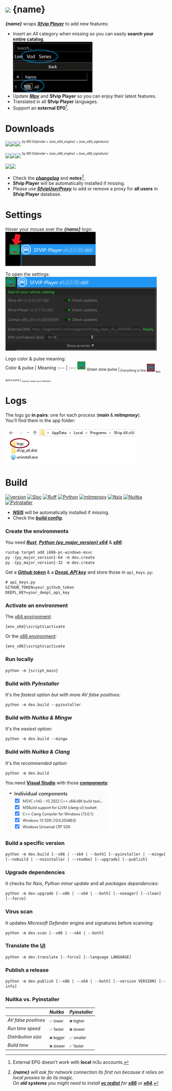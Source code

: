 # <kbd><img src="{ico_link}" width="45"></kbd> {name}
***{name}*** wraps ***[Sfvip Player](https://github.com/K4L4Uz/SFVIP-Player/tree/master)*** to add new features: 
* Insert an _All_ category when missing so you can easily **search your entire catalog**.  
<kbd><img src="resources/readme/all.png"></kbd>
* Update ***[Mpv](https://mpv.io/)*** and **Sfvip Player** so you can enjoy their latest features. 
* Translated in all **Sfvip Player** languages.
* Support an **external EPG**[^1].

[^1]: External EPG doesn't work with **local** m3u accounts.
# Downloads
[<img src="https://custom-icon-badges.demolab.com/badge/{name} v{version_x64}-informational?logo=download-cloud&logoSource=feather&logoColor=white&style=flat-square" height="{h_download}"><img src="https://img.shields.io/badge/x64-informational?logo=Windows10&logoColor=lightblue&style=flat-square" height="{h_download}"><img src="https://custom-icon-badges.demolab.com/badge/{exe_x64_clean}?logo=shield-check&logoColor=white&style=flat-square" height="{h_download}">]({exe_x64_release})
<sup><sup>_by MS Defender • {exe_x64_engine} • {exe_x64_signature}_</sup></sup>

[<img src="https://custom-icon-badges.demolab.com/badge/{name} v{version_x86}-informational?logo=download-cloud&logoSource=feather&logoColor=white&style=flat-square" height="{h_download}"><img src="https://img.shields.io/badge/x86-informational?logo=Windows10&logoColor=lightblue&style=flat-square" height="{h_download}"><img src="https://custom-icon-badges.demolab.com/badge/{exe_x86_clean}?logo=shield-check&logoColor=white&style=flat-square" height="{h_download}">]({exe_x86_release})
<sup><sup>_by MS Defender • {exe_x86_engine} • {exe_x86_signature}_</sup></sup>

[<a href="https://tooomm.github.io/github-release-stats/?username={github_owner}&repository={github_repo}"><img src="https://img.shields.io/github/downloads/{github_path}/total?color=informational&logo=github&labelColor=informational&style=flat-square" height="{h_github}"></a><a href="https://github.com/{github_path}/issues?q=is%3Aopen"><img src="https://img.shields.io/github/issues/{github_path}?labelColor=success&style=flat-square" height="{h_github}"></a>]()

* Check the [***changelog***](build/changelog.md) and ***notes***[^2].  
* **Sfvip Player** will be automatically installed if missing.  
* Please use [***SfvipUserProxy***](user_proxy_cmd) to add or remove a proxy for **all users** in **Sfvip Player** database.

[^2]:_**{name}** will ask for network connection its first run because it relies on local proxies to do its magic._  
_On **old systems** you might need to install [**vc redist**](https://learn.microsoft.com/en-GB/cpp/windows/latest-supported-vc-redist) for [**x86**](https://aka.ms/vs/17/release/vc_redist.x86.exe) or [**x64**](https://aka.ms/vs/17/release/vc_redist.x64.exe)._  

# Settings
Hover your mouse over the ***{name}*** logo:  
<kbd><img src="resources/readme/logo_arrow.png"></kbd>  

To open the settings:  
<kbd><img src="resources/readme/settings.png"></kbd>  

Logo color & pulse meaning:  
Color & pulse | Meaning
:--- | :---
<kbd><img src="resources/readme/logo_green.png" width="25"></kbd> <sub>Green slow pulse | <sub>Everything is fine
<kbd><img src="resources/readme/logo_red.png" width="25"></kbd>  <sub>Red quick pulse | <sub>_{name}_ needs your attention

# Logs
The logs go **in pairs**: one for each process (***main*** & ***mitmproxy***).  
You'll find them in the app folder:  

<kbd><img src="resources/readme/logs.png"></kbd>  

# Build
[![version](https://custom-icon-badges.demolab.com/badge/Build%20{build_version}-informational?logo=github)]({build_version_link})
[![Sloc](https://custom-icon-badges.demolab.com/badge/Sloc%20{sloc}-informational?logo=file-code)](https://api.codetabs.com/v1/loc/?github={github_path})
[![Ruff](https://custom-icon-badges.demolab.com/badge/Ruff-informational?logo=ruff-color)](https://docs.astral.sh/ruff/)
[![Python](https://custom-icon-badges.demolab.com/badge/Python%20{py_version}-linen?logo=python-color)](https://www.python.org/downloads/release/python-{py_version_compact}/)
[![mitmproxy](https://custom-icon-badges.demolab.com/badge/Mitmproxy%20{mitmproxy_version}-linen?logo=mitmproxy-black)](https://mitmproxy.org/)
[![Nsis](https://custom-icon-badges.demolab.com/badge/Nsis%20{nsis_version}-linen?logo=nsis-color)](https://nsis.sourceforge.io/Download)
[![Nuitka](https://custom-icon-badges.demolab.com/badge/Nuitka%20{nuitka_version}-linen?logo=nuitka)](https://nuitka.net/)
[![PyInstaller](https://custom-icon-badges.demolab.com/badge/PyInstaller%20{pyinstaller_version}-linen?logo=pyinstaller-windowed)](https://pyinstaller.org/en/stable/)

* [***NSIS***](https://nsis.sourceforge.io/Download) will be automatically installed if missing.  
* Check the [***build config***](build_config.py).

### Create the environments
You need [***Rust***](https://www.rust-lang.org/fr), [***Python {py_major_version} x64***](https://www.python.org/ftp/python/{py_version}/python-{py_version}-amd64.exe) & [***x86***](https://www.python.org/ftp/python/{py_version}/python-{py_version}.exe):
```console
rustup target add i686-pc-windows-msvc
py -{py_major_version}-64 -m dev.create
py -{py_major_version}-32 -m dev.create
```
Get a [***Github token***](https://docs.github.com/en/authentication/keeping-your-account-and-data-secure/managing-your-personal-access-tokens#personal-access-tokens-classic) & a [***DeepL API key***](https://www.deepl.com/en/docs-api/) and store those in `api_keys.py`:
```python3
# api_keys.py
GITHUB_TOKEN=your_github_token
DEEPL_KEY=your_deepl_api_key
```

### Activate an environment
The [x64 environment]({x64_env_link}):
```console
{env_x64}\scripts\activate
```
Or the [x86 environment]({x86_env_link}):
```console
{env_x86}\scripts\activate
```

### Run locally
```console
python -m {script_main}
```
### Build with ***PyInstaller***
It's the _fastest option but with more AV false positives:_
```console
python -m dev.build --pyinstaller
```
### Build with ***Nuitka & Mingw***
It's the _easiest option:_
```console
python -m dev.build --mingw
```
### Build with ***Nuitka & Clang***
It's the _recommended option:_
```console
python -m dev.build
```
You need [**Visual Studio**](https://www.visualstudio.com/en-us/downloads/download-visual-studio-vs.aspx) with those [**components**](resources/readme/.vsconfig):

<kbd><img src="resources/readme/VS.png"></kbd>

### Build a specific version
```console
python -m dev.build [--x86 | --x64 | --both] [--pyinstaller | --mingw] [--nobuild | --noinstaller | --readme] [--upgrade] [--publish]
```
### Upgrade dependencies
It checks for _Nsis_, _Python minor update_ and all _packages dependencies_:
```console
python -m dev.upgrade [--x86 | --x64 | --both] [--noeager] [--clean] [--force]
```
### Virus scan
It updates _Microsoft Defender_ engine and signatures before scanning:
```console
python -m dev.scan [--x86 | --x64 | --both]
```
### Translate the [**UI**](translations/loc/texts.py)
```console
python -m dev.translate [--force] [--language LANGUAGE]
```
### Publish a release
```console
python -m dev.publish [--x86 | --x64 | --both] [--version VERSION] [--info]
```
### Nuitka vs. Pyinstaller
| | _Nuitka_  | _Pyinstaller_|
| :- | :- | :- |
| _AV false positives_ | <sub>✅ lower| <sub>❌ higher |
| _Run time speed_ | <sub>✅ faster | <sub>❌ slower |
| _Distribution size_ | <sub>❌ bigger  | <sub>✅ smaller |
| _Build time_ | <sub>❌ slower| <sub>✅ faster|
